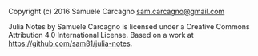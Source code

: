 Copyright (c) 2016 Samuele Carcagno sam.carcagno@gmail.com

Julia Notes by Samuele Carcagno is licensed under a Creative Commons Attribution 4.0 International License.
Based on a work at https://github.com/sam81/julia-notes.

